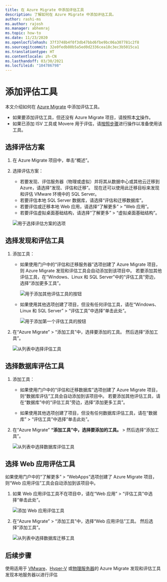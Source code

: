 ```yaml
---
title: 在 Azure Migrate 中添加评估工具
description: 了解如何在 Azure Migrate 中添加评估工具。
author: rashi-ms
ms.author: rajosh
ms.manager: abhemraj
ms.topic: how-to
ms.date: 11/23/2020
ms.openlocfilehash: 37f3748b4f0f3db47bbd6fbe9bc06a307781c2f8
ms.sourcegitcommit: 32e0fedb80b5a5ed0d2336cea18c3ec3b5015ca1
ms.translationtype: HT
ms.contentlocale: zh-CN
ms.lasthandoff: 03/30/2021
ms.locfileid: "104786798"
---
```

# <a name="add-assessment-tools"></a>添加评估工具

本文介绍如何在 [Azure Migrate](./migrate-services-overview.md) 中添加评估工具。 

- 如果要添加评估工具，但还没有 Azure Migrate 项目，请按照本[文](create-manage-projects.md)操作。
- 如果已添加 ISV 工具或 Movere 用于评估，请[按照步骤](prepare-isv-movere.md)进行操作以准备使用该工具。

## <a name="select-an-assessment-scenario"></a>选择评估方案

1. 在 Azure Migrate 项目中，单击“概述”。
2. 选择评估方案：

    - 若要发现、评估服务器（物理或虚拟）并将其从数据中心或其他云迁移到 Azure，请选择“发现、评估和迁移”。 现在还可以使用此迁移目标来发现和评估 VMware 环境中的 SQL Server。
    - 若要评估本地 SQL Server 数据库，请选择“评估和迁移数据库”。
    - 若要评估或迁移本地 Web 应用，请选择“了解更多” > “Web 应用”。 
    - 若要评估虚拟桌面基础结构，请选择“了解更多” > “虚拟桌面基础结构”。

    ![用于选择评估方案的选项](./media/how-to-assess/assess-scenario.png)

## <a name="select-a-discovery-and-assessment-tool"></a>选择发现和评估工具 


1. 添加工具：

    - 如果使用门户中的“评估和迁移服务器”选项创建了 Azure Migrate 项目，则 Azure Migrate 发现和评估工具会自动添加到该项目中。 若要添加其他评估工具，在“Windows、Linux 和 SQL Server”中的“评估工具”旁边，选择“添加更多工具”。

         ![用于添加其他评估工具的按钮](./media/how-to-assess/add-assessment-tool.png)

    - 如果使用其他选项创建了项目，但没有任何评估工具，请在“Windows、Linux 和 SQL Server” > “评估工具”中选择“单击此处”。

        ![用于添加第一个评估工具的按钮](./media/how-to-assess/no-assessment-tool.png)

2. 在“Azure Migrate” > “添加工具”中，选择要添加的工具。  然后选择“添加工具”。

    ![从列表中选择评估工具](./media/how-to-assess/select-assessment-tool.png)



## <a name="select-a-database-assessment-tool"></a>选择数据库评估工具

1. 添加工具：

    - 如果使用门户中的“评估和迁移数据库”选项创建了 Azure Migrate 项目，则“数据库评估”工具会自动添加到该项目中。 若要添加其他评估工具，请在“数据库”中的“评估工具”旁边，选择“添加更多工具”。

    - 如果使用其他选项创建了项目，但没有任何数据库评估工具，请在“数据库” > “评估工具”中选择“单击此处”。

2. 在“Azure Migrate” **“添加工具”中，选择要添加的工具。**  >  然后选择“添加工具”。

    ![从列表中选择数据库评估工具](./media/how-to-assess/select-database-assessment-tool.png)


## <a name="select-a-web-app-assessment-tool"></a>选择 Web 应用评估工具

如果使用门户中的“了解更多” > “WebApps”选项创建了 Azure Migrate 项目，则“Web 应用评估”工具会自动添加到该项目中。  


1. 如果 Web 应用评估工具不在项目中，请在“Web 应用” > “评估工具”中选择“单击此处”。  
    
    ![添加 Web 应用评估工具](./media/how-to-assess/no-web-app-assessment-tool.png)


2. 在“Azure Migrate” > “添加工具”中，选择“Web 应用评估”工具。  然后选择“添加工具”。

    ![从列表中选择数据库迁移工具](./media/how-to-assess/select-web-app-assessment-tool.png)

 


## <a name="next-steps"></a>后续步骤

使用适用于 [VMware](./tutorial-discover-vmware.md)、[Hyper-V](./tutorial-discover-hyper-v.md) 或[物理服务器](./tutorial-discover-physical.md)的 Azure Migrate 发现和评估工具发现本地服务器以进行评估